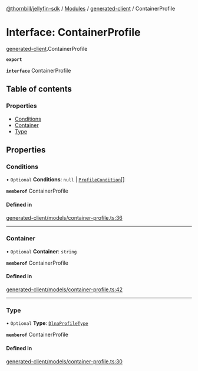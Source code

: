 [@thornbill/jellyfin-sdk](../README.md) / [Modules](../modules.md) / [generated-client](../modules/generated_client.md) / ContainerProfile

# Interface: ContainerProfile

[generated-client](../modules/generated_client.md).ContainerProfile

**`export`**

**`interface`** ContainerProfile

## Table of contents

### Properties

- [Conditions](generated_client.ContainerProfile.md#conditions)
- [Container](generated_client.ContainerProfile.md#container)
- [Type](generated_client.ContainerProfile.md#type)

## Properties

### Conditions

• `Optional` **Conditions**: ``null`` \| [`ProfileCondition`](generated_client.ProfileCondition.md)[]

**`memberof`** ContainerProfile

#### Defined in

[generated-client/models/container-profile.ts:36](https://github.com/jellyfin/jellyfin-sdk-typescript/blob/fa599ae/src/generated-client/models/container-profile.ts#L36)

___

### Container

• `Optional` **Container**: `string`

**`memberof`** ContainerProfile

#### Defined in

[generated-client/models/container-profile.ts:42](https://github.com/jellyfin/jellyfin-sdk-typescript/blob/fa599ae/src/generated-client/models/container-profile.ts#L42)

___

### Type

• `Optional` **Type**: [`DlnaProfileType`](../enums/generated_client.DlnaProfileType.md)

**`memberof`** ContainerProfile

#### Defined in

[generated-client/models/container-profile.ts:30](https://github.com/jellyfin/jellyfin-sdk-typescript/blob/fa599ae/src/generated-client/models/container-profile.ts#L30)
